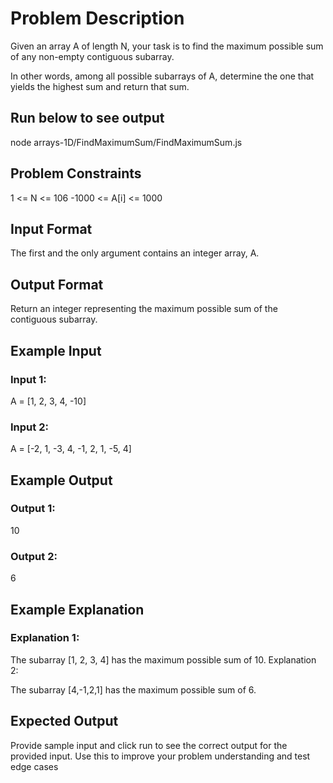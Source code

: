 # Problem Description
Given an array A of length N, your task is to find the maximum possible sum of any non-empty contiguous subarray.

In other words, among all possible subarrays of A, determine the one that yields the highest sum and return that sum.

## Run below to see output

node arrays-1D/FindMaximumSum/FindMaximumSum.js

## Problem Constraints

1 <= N <= 106
-1000 <= A[i] <= 1000

## Input Format

The first and the only argument contains an integer array, A.

## Output Format

Return an integer representing the maximum possible sum of the contiguous subarray.


## Example Input

### Input 1:

 A = [1, 2, 3, 4, -10] 

### Input 2:

 A = [-2, 1, -3, 4, -1, 2, 1, -5, 4] 


## Example Output

### Output 1:

 10 

### Output 2:

 6 


## Example Explanation

### Explanation 1:

 The subarray [1, 2, 3, 4] has the maximum possible sum of 10. 
Explanation 2:

 The subarray [4,-1,2,1] has the maximum possible sum of 6. 

## Expected Output
Provide sample input and click run to see the correct output for the provided input. Use this to improve your problem understanding and test edge cases
